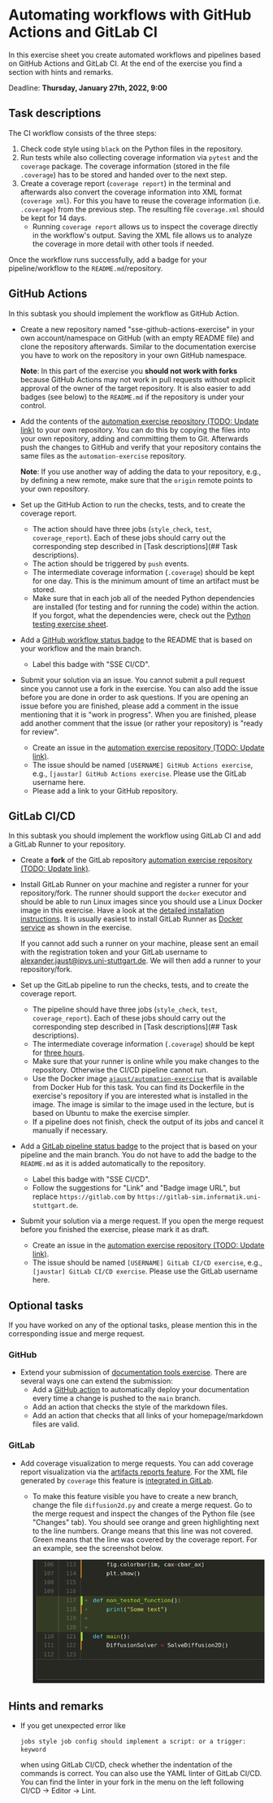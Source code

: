# Automating workflows with GitHub Actions and GitLab CI

In this exercise sheet you create automated workflows and pipelines based on GitHub Actions and GitLab CI. At the end of the exercise you find a section with hints and remarks.

Deadline: **Thursday, January 27th, 2022, 9:00**

## Task descriptions

The CI workflow consists of the three steps:

1. Check code style using `black` on the Python files in the repository.
2. Run tests while also collecting coverage information via `pytest` and the `coverage` package. The coverage information (stored in the file `.coverage`) has to be stored and handed over to the next step.
3. Create a coverage report (`coverage report`) in the terminal and afterwards also convert the coverage information into XML format (`coverage xml`). For this you have to reuse the coverage information (i.e. `.coverage`) from the previous step. The resulting file `coverage.xml` should be kept for 14 days.
    - Running `coverage report` allows us to inspect the coverage directly in the workflow's output. Saving the XML file allows us to analyze the coverage in more detail with other tools if needed.

Once the workflow runs successfully, add a badge for your pipeline/workflow to the `README.md`/repository.

## GitHub Actions

In this subtask you should implement the workflow as GitHub Action.

- Create a new repository named "sse-github-actions-exercise" in your own account/namespace on GitHub (with an empty README file) and clone the repository afterwards. Similar to the documentation exercise you have to work on the repository in your own GitHub namespace.

  **Note**: In this part of the exercise you **should not work with forks** because GitHub Actions may not work in pull requests without explicit approval of the owner of the target repository. It is also easier to add badges (see below) to the `README.md` if the repository is under your control.
- Add the contents of the [automation exercise repository (TODO: Update link)](https://github.com/Simulation-Software-Engineering/automation-exercise-preparation) to your own repository. You can do this by copying the files into your own repository, adding and committing them to Git. Afterwards push the changes to GitHub and verify that your repository contains the same files as the `automation-exercise` repository.

  **Note**: If you use another way of adding the data to your repository, e.g., by defining a new remote, make sure that the `origin` remote points to your own repository.

- Set up the GitHub Action to run the checks, tests, and to create the coverage report.
    - The action should have three jobs (`style_check`, `test`, `coverage_report`). Each of these jobs should carry out the corresponding step described in [Task descriptions](## Task descriptions).
    - The action should be triggered by `push` events.
    - The intermediate coverage information (`.coverage`) should be kept for one day. This is the minimum amount of time an artifact must be stored.
    - Make sure that in each job all of the needed Python dependencies are installed (for testing and for running the code) within the action. If you forgot, what the dependencies were, check out the [Python testing exercise sheet](https://github.com/Simulation-Software-Engineering/Lecture-Material/blob/main/05_testing_and_ci/python_testing_exercise.md).

- Add a [GitHub workflow status badge](https://docs.github.com/en/actions/monitoring-and-troubleshooting-workflows/adding-a-workflow-status-badge) to the README that is based on your workflow and the main branch.
    - Label this badge with "SSE CI/CD".

- Submit your solution via an issue. You cannot submit a pull request since you cannot use a fork in the exercise. You can also add the issue before you are done in order to ask questions. If you are opening an issue before you are finished, please add a comment in the issue mentioning that it is "work in progress". When you are finished, please add another comment that the issue (or rather your repository) is "ready for review".
    - Create an issue in the [automation exercise repository (TODO: Update link)](https://github.com/Simulation-Software-Engineering/automation-exercise-preparation).
    - The issue should be named `[USERNAME] GitHub Actions exercise`, e.g., `[jaustar] GitHub Actions exercise`. Please use the GitLab username here.
    - Please add a link to your GitHub repository.

## GitLab CI/CD

In this subtask you should implement the workflow using GitLab CI and add a GitLab Runner to your repository.

- Create a **fork** of the GitLab repository [automation exercise repository (TODO: Update link)](https://gitlab-sim.informatik.uni-stuttgart.de/sse-test-group/automation-exercise).
- Install GitLab Runner on your machine and register a runner for your repository/fork. The runner should support the `docker` executor and should be able to run Linux images since you should use a Linux Docker image in this exercise. Have a look at the [detailed installation instructions](https://docs.gitlab.com/runner/install/). It is usually easiest to install GitLab Runner as [Docker service](https://docs.gitlab.com/runner/install/docker.html) as shown in the exercise.

  If you cannot add such a runner on your machine, please sent an email with the registration token and your GitLab username to [alexander.jaust@ipvs.uni-stuttgart.de](mailto:alexander.jaust@ipvs.uni-stuttgart.de). We will then add a runner to your repository/fork.

- Set up the GitLab pipeline to run the checks, tests, and to create the coverage report.
    - The pipeline should have three jobs (`style_check`, `test`, `coverage_report`). Each of these jobs should carry out the corresponding step described in [Task descriptions](## Task descriptions).
    - The intermediate coverage information (`.coverage`) should be kept for [three hours](https://docs.gitlab.com/ee/ci/yaml/index.html#artifactsexpire_in).
    - Make sure that your runner is online while you make changes to the repository. Otherwise the CI/CD pipeline cannot run.
    - Use the Docker image [`ajaust/automation-exercise`](https://hub.docker.com/repository/docker/ajaust/automation-exercise) that is available from Docker Hub for this task. You can find its Dockerfile in the exercise's repository if you are interested what is installed in the image. The image is similar to the image used in the lecture, but is based on Ubuntu to make the exercise simpler.
    - If a pipeline does not finish, check the output of its jobs and cancel it manually if necessary.

- Add a [GitLab pipeline status badge](https://docs.gitlab.com/ee/user/project/badges.html) to the project that is based on your pipeline and the main branch. You do not have to add the badge to the `README.md` as it is added automatically to the repository.
    - Label this badge with "SSE CI/CD".
    - Follow the suggestions for "Link" and "Badge image URL", but replace `https://gitlab.com` by `https://gitlab-sim.informatik.uni-stuttgart.de`.
- Submit your solution via a merge request. If you open the merge request before you finished the exercise, please mark it as draft.
    - Create an issue in the [automation exercise repository (TODO: Update link)](https://gitlab-sim.informatik.uni-stuttgart.de/sse-test-group/automation-exercise).
    - The issue should be named `[USERNAME] GitLab CI/CD exercise`, e.g., `[jaustar] GitLab CI/CD exercise`. Please use the GitLab username here.

## Optional tasks

If you have worked on any of the optional tasks, please mention this in the corresponding issue and merge request.

### GitHub

- Extend your submission of [documentation tools exercise](https://github.com/Simulation-Software-Engineering/Lecture-Material/blob/main/04_documentation/tools_exercise.md). There are several ways one can extend the submission:
    - Add a [GitHub action](https://github.com/marketplace/actions/deploy-mkdocs) to automatically deploy your documentation every time a change is pushed to the `main` branch.
    - Add an action that checks the style of the markdown files.
    - Add an action that checks that all links of your homepage/markdown files are valid.

### GitLab

- Add coverage visualization to merge requests. You can add coverage report visualization via the [artifacts reports feature](https://docs.gitlab.com/ee/ci/yaml/index.html#artifactsreports). For the XML file generated by `coverage` this feature is [integrated in GitLab](https://docs.gitlab.com/ee/user/project/merge_requests/test_coverage_visualization.html#python-example).
    - To make this feature visible you have to create a new branch, change the file `diffusion2d.py` and create a merge request. Go to the merge request and inspect the changes of the Python file (see "Changes" tab). You should see orange and green highlighting next to the line numbers. Orange means that this line was not covered. Green means that the line was covered by the coverage report. For an example, see the screenshot below.

      ![Screenshot of GitLab's coverage report visualization](./figs/automation_exercise/gitlab_coverage.png)

## Hints and remarks

- If you get unexpected error like

  ```text
  jobs style job config should implement a script: or a trigger: keyword
  ```

  when using GitLab CI/CD, check whether the indentation of the commands is correct. You can also use the YAML linter of GitLab CI/CD. You can find the linter in your fork in the menu on the left following CI/CD -> Editor -> Lint.